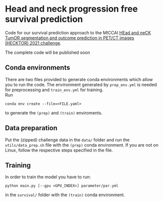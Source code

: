 # Head and neck progression free survival prediction

Code for our survival prediction approach to the MICCAI
[HEad and neCK TumOR segmentation and outcome prediction in PET/CT images (HECKTOR) 2021 challenge](
https://www.aicrowd.com/challenges/miccai-2021-hecktor).

The complete code will be published soon

## Conda environments

There are two files provided to generate conda environments which allow you
to run the code.
The environment generated by `prep_env.yml` is needed for preprocessing
and `train_env.yml` for training.  
Run
```
conda env create --file=<FILE.yaml>
```
to generate the `(prep)` and `(train)` enviroments.

## Data preparation

Put the (zipped) challenge data in the `data/` folder and run the `utils/data_prep.sh` file
with the `(prep)` conda environment.
If you are not on Linux, follow the respective steps specified in the file.

## Training

In order to train the model you have to run:
```
python main.py [--gpu <GPU_INDEX>] parameter/par.yml
```
in the `survival/` folder with the `(train)` conda environment.

